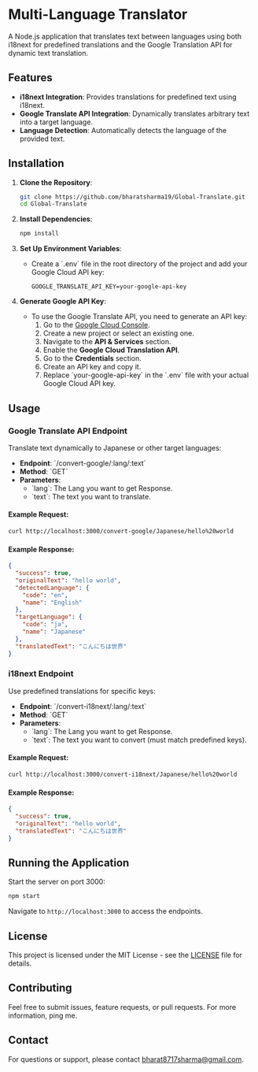 # Multi-Language Translator

A Node.js application that translates text between languages using both i18next for predefined translations and the Google Translation API for dynamic text translation.

## Features

- **i18next Integration**: Provides translations for predefined text using i18next.
- **Google Translate API Integration**: Dynamically translates arbitrary text into a target language.
- **Language Detection**: Automatically detects the language of the provided text.

## Installation

1. **Clone the Repository**:

   ```bash
   git clone https://github.com/bharatsharma19/Global-Translate.git
   cd Global-Translate
   ```

2. **Install Dependencies**:

   ```bash
   npm install
   ```

3. **Set Up Environment Variables**:

   - Create a \`.env\` file in the root directory of the project and add your Google Cloud API key:

     ```plaintext
     GOOGLE_TRANSLATE_API_KEY=your-google-api-key
     ```

4. **Generate Google API Key**:
   - To use the Google Translate API, you need to generate an API key:
     1. Go to the [Google Cloud Console](https://console.cloud.google.com/).
     2. Create a new project or select an existing one.
     3. Navigate to the **API & Services** section.
     4. Enable the **Google Cloud Translation API**.
     5. Go to the **Credentials** section.
     6. Create an API key and copy it.
     7. Replace \`your-google-api-key\` in the \`.env\` file with your actual Google Cloud API key.

## Usage

### Google Translate API Endpoint

Translate text dynamically to Japanese or other target languages:

- **Endpoint**: \`/convert-google/:lang/:text\`
- **Method**: \`GET\`
- **Parameters**:
  - \`lang\`: The Lang you want to get Response.
  - \`text\`: The text you want to translate.

#### Example Request:

```bash
curl http://localhost:3000/convert-google/Japanese/hello%20world
```

#### Example Response:

```json
{
  "success": true,
  "originalText": "hello world",
  "detectedLanguage": {
    "code": "en",
    "name": "English"
  },
  "targetLanguage": {
    "code": "ja",
    "name": "Japanese"
  },
  "translatedText": "こんにちは世界"
}
```

### i18next Endpoint

Use predefined translations for specific keys:

- **Endpoint**: \`/convert-i18next/:lang/:text\`
- **Method**: \`GET\`
- **Parameters**:
  - \`lang\`: The Lang you want to get Response.
  - \`text\`: The text you want to convert (must match predefined keys).

#### Example Request:

```bash
curl http://localhost:3000/convert-i18next/Japanese/hello%20world
```

#### Example Response:

```json
{
  "success": true,
  "originalText": "hello world",
  "translatedText": "こんにちは世界"
}
```

## Running the Application

Start the server on port 3000:

```bash
npm start
```

Navigate to `http://localhost:3000` to access the endpoints.

## License

This project is licensed under the MIT License - see the [LICENSE](LICENSE) file for details.

## Contributing

Feel free to submit issues, feature requests, or pull requests. For more information, ping me.

## Contact

For questions or support, please contact [bharat8717sharma@gmail.com](mailto:bharat8717sharma@gmail.com).

